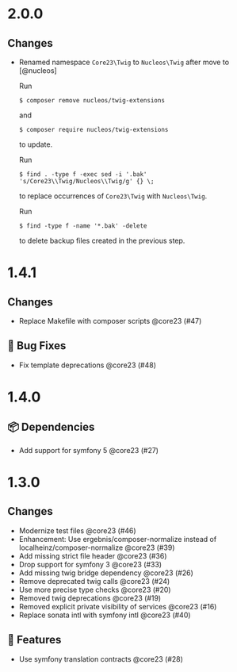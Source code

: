 # 2.0.0

## Changes

- Renamed namespace `Core23\Twig` to `Nucleos\Twig` after move to [@nucleos]

  Run

  ```
  $ composer remove nucleos/twig-extensions
  ```

  and

  ```
  $ composer require nucleos/twig-extensions
  ```

  to update.

  Run

  ```
  $ find . -type f -exec sed -i '.bak' 's/Core23\\Twig/Nucleos\\Twig/g' {} \;
  ```

  to replace occurrences of `Core23\Twig` with `Nucleos\Twig`.

  Run

  ```
  $ find -type f -name '*.bak' -delete
  ```

  to delete backup files created in the previous step.

# 1.4.1

## Changes

- Replace Makefile with composer scripts @core23 (#47)

## 🐛 Bug Fixes

- Fix template deprecations @core23 (#48)

# 1.4.0

## 📦 Dependencies

- Add support for symfony 5 @core23 (#27)

# 1.3.0

## Changes

- Modernize test files @core23 (#46)
- Enhancement: Use ergebnis/composer-normalize instead of localheinz/composer-normalize @core23 (#39)
- Add missing strict file header @core23 (#36)
- Drop support for symfony 3 @core23 (#33)
- Add missing twig bridge dependency @core23 (#26)
- Remove deprecated twig calls @core23 (#24)
- Use more precise type checks @core23 (#20)
- Removed twig deprecations @core23 (#19)
- Removed explicit private visibility of services @core23 (#16)
- Replace sonata intl with symfony intl @core23 (#40)

## 🚀 Features

- Use symfony translation contracts @core23 (#28)
